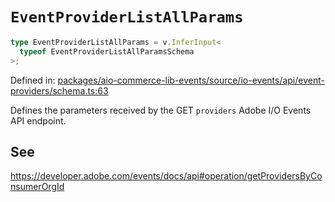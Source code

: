 # `EventProviderListAllParams`

```ts
type EventProviderListAllParams = v.InferInput<
  typeof EventProviderListAllParamsSchema
>;
```

Defined in: [packages/aio-commerce-lib-events/source/io-events/api/event-providers/schema.ts:63](https://github.com/adobe/aio-commerce-sdk/blob/db09d0de34ee085849efca6e0213ea525d0165dc/packages/aio-commerce-lib-events/source/io-events/api/event-providers/schema.ts#L63)

Defines the parameters received by the GET `providers` Adobe I/O Events API endpoint.

## See

https://developer.adobe.com/events/docs/api#operation/getProvidersByConsumerOrgId
